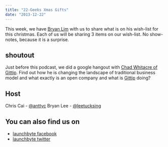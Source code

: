 ```yaml
---
title: "22-Geeks Xmas Gifts"
date: "2013-12-22"
---
```


This week, we have [Bryan Lim](https://twitter.com/ytbryan) with us to share what is on his wish-list for this christmas. Each of us will be sharing 3 items on our wish-list. No show-notes, because it is a surprise.

## shoutout

Just before this podcast, we did a google hangout with [Chad Whitacre of Gittip](http://www.youtube.com/watch?v=ZizWa_eg8I4&feature=share). Find out how he is changing the landscape of traditional business model and what exactly is an open company and what is [Gittip](https://www.gittip.com/) doing?

## Host

Chris Cai - [@anttyc](https://twitter.com/AnttyC) Bryan Lee - [@leetucksing](https://twitter.com/leetucksing)

## You can also find us on

- [launchbyte facebook](https://www.facebook.com/Launchbyte)
- [launchbyte twitter](https://twitter.com/LaunchByte)

